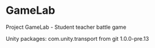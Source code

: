 # GameLab
Project GameLab - Student teacher battle game

Unity packages:
com.unity.transport from git 1.0.0-pre.13
